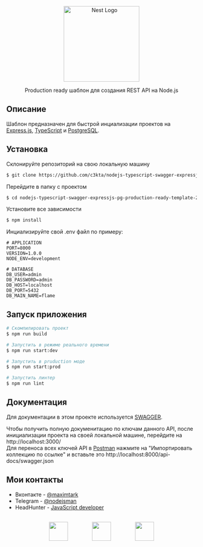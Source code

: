 <p align="center">
  <a href="https://github.com/c3kta/nodejs-typescript-swagger-expressjs-pg-production-ready-template-2024/tree/main"><img src="https://cdn-icons-png.flaticon.com/512/2164/2164832.png" width="200" alt="Nest Logo" /></a> 
</p>

<p align="center">Production ready шаблон для создания REST API на Node.js</p>

## Описание

Шаблон предназначен для быстрой инциализации проектов на [Express.js](https://expressjs.com/ru/), [TypeScript](https://www.typescriptlang.org/) и [PostgreSQL](https://www.postgresql.org/).

## Установка
Склонируйте репозиторий на свою локальную машину
```bash
$ git clone https://github.com/c3kta/nodejs-typescript-swagger-expressjs-pg-production-ready-template-2024.git
```

Перейдите в папку с проектом
```bash
$ cd nodejs-typescript-swagger-expressjs-pg-production-ready-template-2024
```

Установите все зависимости
```bash
$ npm install
```

Инциализируйте свой .env файл по примеру:
```
# APPLICATION
PORT=8000
VERSION=1.0.0
NODE_ENV=development

# DATABASE
DB_USER=admin
DB_PASSWORD=admin
DB_HOST=localhost
DB_PORT=5432
DB_MAIN_NAME=flame
```

## Запуск приложения

```bash
# Скомпилировать проект
$ npm run build

# Запустить в режиме реального времени
$ npm run start:dev

# Запустить в pruduction моде
$ npm run start:prod

# Запустить линтер
$ npm run lint
```

## Документация
Для документации в этом проекте используется [SWAGGER](https://swagger.io/).

Чтобы получить полную докуменитацию по ключам данного API, после инициализации проекта на своей локальной машине, перейдите на http://localhost:3000/ \
Для переноса всех ключей API в [Postman](https://www.postman.com/) нажмите на "Импортировать коллекцию по ссылке" и вставьте это http://localhost:8000/api-docs/swagger.json

## Мои контакты

- Вконтакте - [@maximtark](https://vk.com/maximtark)
- Telegram - [@nodejsman](https://t.me/nodejsman)
- HeadHunter - [JavaScript developer](https://rostov.hh.ru/resume/2741aa41ff031e9b950039ed1f5a444f554777/)

<p align="center" style="margin-top: 30px;">
    <a href="https://vk.com/maximtark" target="_blank"><img style="width: 50px; margin: 0 30px" src="https://upload.wikimedia.org/wikipedia/commons/thumb/f/f3/VK_Compact_Logo_%282021-present%29.svg/1024px-VK_Compact_Logo_%282021-present%29.svg.png"></a>
    <a href="https://t.me/nodejsman" target="_blank"><img style="width: 50px; margin: 0 30px" src="https://upload.wikimedia.org/wikipedia/commons/thumb/8/83/Telegram_2019_Logo.svg/512px-Telegram_2019_Logo.svg.png"></a>
    <a href="https://rostov.hh.ru/resume/2741aa41ff031e9b950039ed1f5a444f554777/" target="_blank"><img style="width: 50px; margin: 0 30px" src="https://tech.hh.ru/api/logos/min-hh-red.png"></a>
</p>